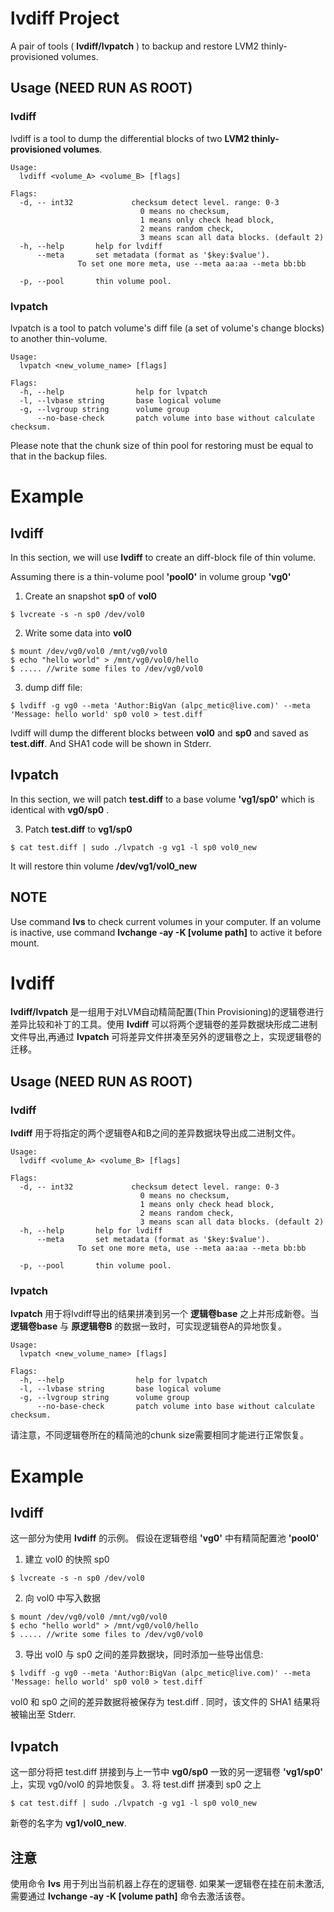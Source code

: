 # lvdiff Project

A pair of tools ( __lvdiff/lvpatch__ ) to backup and restore LVM2 thinly-provisioned volumes.


## Usage (__NEED RUN AS ROOT__)

### lvdiff
lvdiff is a tool to dump the differential blocks of two __LVM2 thinly-provisioned volumes__.

```
Usage:
  lvdiff <volume_A> <volume_B> [flags]

Flags:
  -d, -- int32             checksum detect level. range: 0-3 
							 0 means no checksum, 
							 1 means only check head block, 
							 2 means random check, 
							 3 means scan all data blocks. (default 2)
  -h, --help       help for lvdiff
      --meta       set metadata (format as '$key:$value').
 	           To set one more meta, use --meta aa:aa --meta bb:bb

  -p, --pool       thin volume pool.
```


### lvpatch
lvpatch is a tool to patch volume's diff file (a set of volume's change blocks) to another thin-volume.  

```
Usage:
  lvpatch <new_volume_name> [flags]

Flags:
  -h, --help                help for lvpatch
  -l, --lvbase string       base logical volume
  -g, --lvgroup string      volume group
      --no-base-check       patch volume into base without calculate checksum.
```

Please note that the chunk size of thin pool for restoring must be equal to that in the backup files.

# Example

## lvdiff 
In this section, we  will use __lvdiff__ to create an diff-block file of thin volume.

Assuming there is a thin-volume pool __'pool0'__ in volume group __'vg0'__

1. Create an snapshot __sp0__ of __vol0__
```
$ lvcreate -s -n sp0 /dev/vol0 
```
2. Write some data into __vol0__
```
$ mount /dev/vg0/vol0 /mnt/vg0/vol0
$ echo "hello world" > /mnt/vg0/vol0/hello
$ ..... //write some files to /dev/vg0/vol0
```
3. dump diff file:
```
$ lvdiff -g vg0 --meta 'Author:BigVan (alpc_metic@live.com)' --meta 'Message: hello world' sp0 vol0 > test.diff
```
lvdiff will dump the different blocks between __vol0__ and __sp0__ and saved as __test.diff__. And SHA1 code will be shown in Stderr.

## lvpatch
In this  section, we will patch __test.diff__ to a base volume __'vg1/sp0'__ which is identical with __vg0/sp0__ . 

3. Patch __test.diff__ to __vg1/sp0__
```
$ cat test.diff | sudo ./lvpatch -g vg1 -l sp0 vol0_new
``` 
  It will restore thin volume __/dev/vg1/vol0_new__
  
## NOTE
Use command __lvs__ to check current volumes in your computer. If an volume is inactive, use command __lvchange -ay -K [volume path]__ to active it before mount.

# lvdiff

__lvdiff/lvpatch__ 是一组用于对LVM自动精简配置(Thin Provisioning)的逻辑卷进行差异比较和补丁的工具。使用 __lvdiff__ 可以将两个逻辑卷的差异数据块形成二进制文件导出,再通过 __lvpatch__ 可将差异文件拼凑至另外的逻辑卷之上，实现逻辑卷的迁移。


## Usage (__NEED RUN AS ROOT__)

### lvdiff
__lvdiff__ 用于将指定的两个逻辑卷A和B之间的差异数据块导出成二进制文件。
```
Usage:
  lvdiff <volume_A> <volume_B> [flags]

Flags:
  -d, -- int32             checksum detect level. range: 0-3 
							 0 means no checksum, 
							 1 means only check head block, 
							 2 means random check, 
							 3 means scan all data blocks. (default 2)
  -h, --help       help for lvdiff
      --meta       set metadata (format as '$key:$value').
 	           To set one more meta, use --meta aa:aa --meta bb:bb

  -p, --pool       thin volume pool.
```
### lvpatch
__lvpatch__ 用于将lvdiff导出的结果拼凑到另一个 __逻辑卷base__ 之上并形成新卷。当 __逻辑卷base__ 与 __原逻辑卷B__ 的数据一致时，可实现逻辑卷A的异地恢复。

```
Usage:
  lvpatch <new_volume_name> [flags]

Flags:
  -h, --help                help for lvpatch
  -l, --lvbase string       base logical volume
  -g, --lvgroup string      volume group
      --no-base-check       patch volume into base without calculate checksum.
```

请注意，不同逻辑卷所在的精简池的chunk size需要相同才能进行正常恢复。

# Example

## lvdiff 
这一部分为使用 __lvdiff__ 的示例。
假设在逻辑卷组 __'vg0'__ 中有精简配置池 __'pool0'__

1. 建立 vol0 的快照 sp0
```
$ lvcreate -s -n sp0 /dev/vol0
```
2. 向 vol0 中写入数据 
```
$ mount /dev/vg0/vol0 /mnt/vg0/vol0
$ echo "hello world" > /mnt/vg0/vol0/hello
$ ..... //write some files to /dev/vg0/vol0
```
3. 导出 vol0 与 sp0 之间的差异数据块，同时添加一些导出信息:
```
$ lvdiff -g vg0 --meta 'Author:BigVan (alpc_metic@live.com)' --meta 'Message: hello world' sp0 vol0 > test.diff
```
vol0 和 sp0 之间的差异数据将被保存为 test.diff . 同时，该文件的 SHA1 结果将被输出至 Stderr.

## lvpatch
这一部分将把 test.diff 拼接到与上一节中 __vg0/sp0__ 一致的另一逻辑卷 __'vg1/sp0'__ 上，实现 vg0/vol0 的异地恢复。
3. 将 test.diff 拼凑到 sp0 之上
```
$ cat test.diff | sudo ./lvpatch -g vg1 -l sp0 vol0_new
``` 
 新卷的名字为 __vg1/vol0_new__.
  
## 注意
使用命令 __lvs__ 用于列出当前机器上存在的逻辑卷. 如果某一逻辑卷在挂在前未激活, 需要通过 __lvchange -ay -K [volume path]__ 命令去激活该卷。

